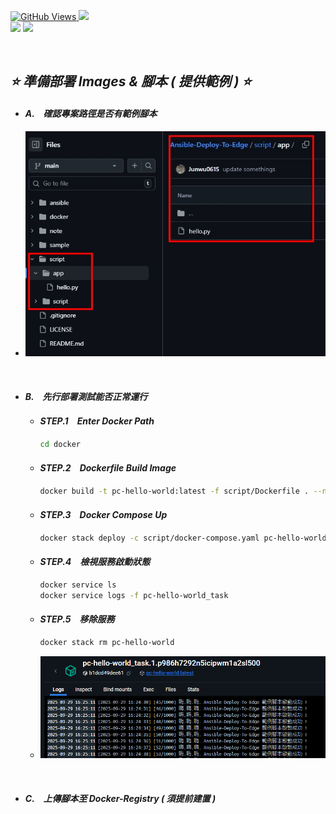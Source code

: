 <a href='https://github.com/Junwu0615/Ansible-Deploy-To-Edge'><img alt='GitHub Views' src='https://views.whatilearened.today/views/github/Junwu0615/Ansible-Deploy-To-Edge.svg'>
[![](https://img.shields.io/badge/Operating_System-Windows_10-blue.svg?style=plastic)](https://www.microsoft.com/zh-tw/software-download/windows10) <br>
[![](https://img.shields.io/badge/Project-Ansible_Deploy_To_Edge-blue.svg?style=plastic)](https://github.com/Junwu0615/Ansible-Deploy-To-Edge)
[![](https://img.shields.io/badge/Project-Docker-blue.svg?style=plastic)](https://github.com/Junwu0615/Ansible-Deploy-To-Edge) <br>

<br>

## *⭐ 準備部署 Images & 腳本 ( 提供範例 ) ⭐*

- #### *A.　確認專案路徑是否有範例腳本*
- ![PNG](../sample/script.PNG)

<br>

- #### *B.　先行部署測試能否正常運行*
  - #### *STEP.1　Enter Docker Path*
    ```bash
    cd docker
    ```

  - #### *STEP.2　Dockerfile Build Image*
    ```bash
    docker build -t pc-hello-world:latest -f script/Dockerfile . --no-cache
    ```
  
  - #### *STEP.3　Docker Compose Up*
    ```bash
    docker stack deploy -c script/docker-compose.yaml pc-hello-world
    ```
  
  - #### *STEP.4　檢視服務啟動狀態*
    ```bash
    docker service ls
    docker service logs -f pc-hello-world_task
    ```
  
  - #### *STEP.5　移除服務*
    ```bash
    docker stack rm pc-hello-world
    ```
    
  - ![PNG](../sample/test_success.PNG)
    
<br>

- #### *C.　上傳腳本至 Docker-Registry ( 須提前建置 )*